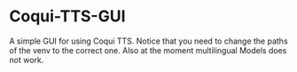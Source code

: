 # Coqui-TTS-GUI
A simple GUI for using Coqui TTS. Notice that you need to change the paths of the venv to the correct one. Also at the moment multilingual Models does not work.
